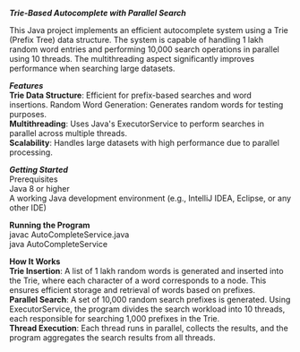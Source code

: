***Trie-Based Autocomplete with Parallel Search***

This Java project implements an efficient autocomplete system using a Trie (Prefix Tree) data structure. The system is capable of handling 1 lakh random word entries and performing 10,000 search operations in parallel using 10 threads. The multithreading aspect significantly improves performance when searching large datasets.

***Features***<br>
**Trie Data Structure**: Efficient for prefix-based searches and word insertions.
Random Word Generation: Generates random words for testing purposes.<br>
**Multithreading**: Uses Java's ExecutorService to perform searches in parallel across multiple threads.<br>
**Scalability**: Handles large datasets with high performance due to parallel processing.<br>

***Getting Started***<br>
Prerequisites<br>
Java 8 or higher<br>
A working Java development environment (e.g., IntelliJ IDEA, Eclipse, or any other IDE)

****Running the Program****<br>
javac AutoCompleteService.java<br>
java AutoCompleteService<br>

****How It Works****<br>
**Trie Insertion**: A list of 1 lakh random words is generated and inserted into the Trie, where each character of a word corresponds to a node. This ensures efficient storage and retrieval of words based on prefixes.<br>
**Parallel Search**: A set of 10,000 random search prefixes is generated. Using ExecutorService, the program divides the search workload into 10 threads, each responsible for searching 1,000 prefixes in the Trie.<br>
**Thread Execution**: Each thread runs in parallel, collects the results, and the program aggregates the search results from all threads.
